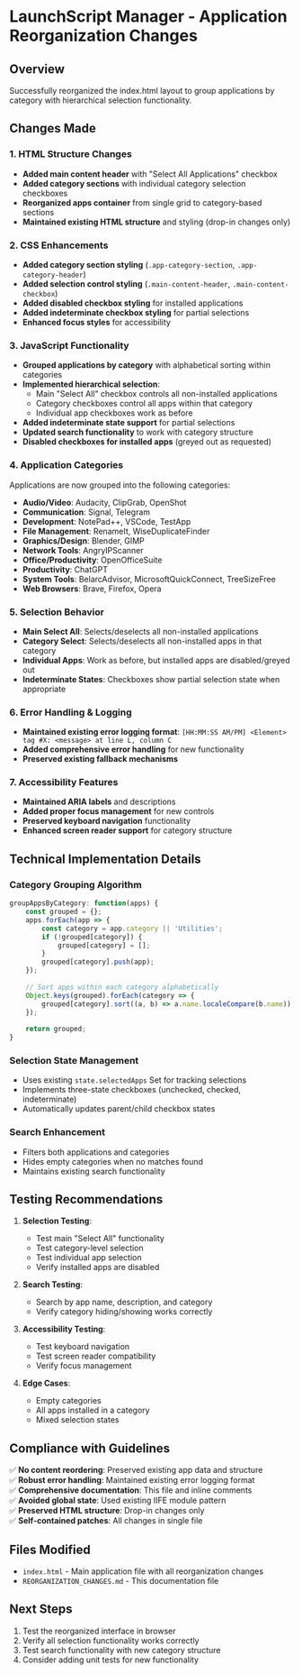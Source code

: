 # LaunchScript Manager - Application Reorganization Changes

## Overview
Successfully reorganized the index.html layout to group applications by category with hierarchical selection functionality.

## Changes Made

### 1. HTML Structure Changes
- **Added main content header** with "Select All Applications" checkbox
- **Added category sections** with individual category selection checkboxes
- **Reorganized apps container** from single grid to category-based sections
- **Maintained existing HTML structure** and styling (drop-in changes only)

### 2. CSS Enhancements
- **Added category section styling** (`.app-category-section`, `.app-category-header`)
- **Added selection control styling** (`.main-content-header`, `.main-content-checkbox`)
- **Added disabled checkbox styling** for installed applications
- **Added indeterminate checkbox styling** for partial selections
- **Enhanced focus styles** for accessibility

### 3. JavaScript Functionality
- **Grouped applications by category** with alphabetical sorting within categories
- **Implemented hierarchical selection**:
  - Main "Select All" checkbox controls all non-installed applications
  - Category checkboxes control all apps within that category
  - Individual app checkboxes work as before
- **Added indeterminate state support** for partial selections
- **Updated search functionality** to work with category structure
- **Disabled checkboxes for installed apps** (greyed out as requested)

### 4. Application Categories
Applications are now grouped into the following categories:
- **Audio/Video**: Audacity, ClipGrab, OpenShot
- **Communication**: Signal, Telegram
- **Development**: NotePad++, VSCode, TestApp
- **File Management**: RenameIt, WiseDuplicateFinder
- **Graphics/Design**: Blender, GIMP
- **Network Tools**: AngryIPScanner
- **Office/Productivity**: OpenOfficeSuite
- **Productivity**: ChatGPT
- **System Tools**: BelarcAdvisor, MicrosoftQuickConnect, TreeSizeFree
- **Web Browsers**: Brave, Firefox, Opera

### 5. Selection Behavior
- **Main Select All**: Selects/deselects all non-installed applications
- **Category Select**: Selects/deselects all non-installed apps in that category
- **Individual Apps**: Work as before, but installed apps are disabled/greyed out
- **Indeterminate States**: Checkboxes show partial selection state when appropriate

### 6. Error Handling & Logging
- **Maintained existing error logging format**: `[HH:MM:SS AM/PM] <Element> tag #X: <message> at line L, column C`
- **Added comprehensive error handling** for new functionality
- **Preserved existing fallback mechanisms**

### 7. Accessibility Features
- **Maintained ARIA labels** and descriptions
- **Added proper focus management** for new controls
- **Preserved keyboard navigation** functionality
- **Enhanced screen reader support** for category structure

## Technical Implementation Details

### Category Grouping Algorithm
```javascript
groupAppsByCategory: function(apps) {
    const grouped = {};
    apps.forEach(app => {
        const category = app.category || 'Utilities';
        if (!grouped[category]) {
            grouped[category] = [];
        }
        grouped[category].push(app);
    });
    
    // Sort apps within each category alphabetically
    Object.keys(grouped).forEach(category => {
        grouped[category].sort((a, b) => a.name.localeCompare(b.name));
    });
    
    return grouped;
}
```

### Selection State Management
- Uses existing `state.selectedApps` Set for tracking selections
- Implements three-state checkboxes (unchecked, checked, indeterminate)
- Automatically updates parent/child checkbox states

### Search Enhancement
- Filters both applications and categories
- Hides empty categories when no matches found
- Maintains existing search functionality

## Testing Recommendations

1. **Selection Testing**:
   - Test main "Select All" functionality
   - Test category-level selection
   - Test individual app selection
   - Verify installed apps are disabled

2. **Search Testing**:
   - Search by app name, description, and category
   - Verify category hiding/showing works correctly

3. **Accessibility Testing**:
   - Test keyboard navigation
   - Test screen reader compatibility
   - Verify focus management

4. **Edge Cases**:
   - Empty categories
   - All apps installed in a category
   - Mixed selection states

## Compliance with Guidelines
✅ **No content reordering**: Preserved existing app data and structure  
✅ **Robust error handling**: Maintained existing error logging format  
✅ **Comprehensive documentation**: This file and inline comments  
✅ **Avoided global state**: Used existing IIFE module pattern  
✅ **Preserved HTML structure**: Drop-in changes only  
✅ **Self-contained patches**: All changes in single file  

## Files Modified
- `index.html` - Main application file with all reorganization changes
- `REORGANIZATION_CHANGES.md` - This documentation file

## Next Steps
1. Test the reorganized interface in browser
2. Verify all selection functionality works correctly
3. Test search functionality with new category structure
4. Consider adding unit tests for new functionality
